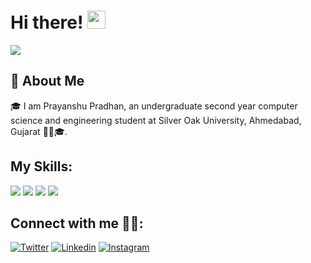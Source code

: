 # Hi there! <img src="https://media.giphy.com/media/hvRJCLFzcasrR4ia7z/giphy.gif" width="29px">

![](https://gpvc.arturio.dev/PrayanshuPradhan)

## 🚀 About Me
🎓 I am Prayanshu Pradhan, an undergraduate second year computer science and engineering student at Silver Oak University, Ahmedabad, Gujarat 👨‍🎓🎓.

## My Skills:
![](https://img.shields.io/badge/C-informational?style=flat-square&logo=C&logoColor=white&color=A8B9CC)
![](https://img.shields.io/badge/Java-informational?style=flat-square&logo=Java&logoColor=white&color=007396)
![](https://img.shields.io/badge/Python-informational?style=flat-square&logo=Python&logoColor=white&color=3776AB)
![](https://img.shields.io/badge/MySQL-informational?style=flat-square&logo=mysql&logoColor=white&color=4479A1)

## Connect with me 🙋‍♂️:
<p>
    <a href="https://twitter.com/PrayaShuPRdhaN1"><img alt="Twitter" title="Twitter" src="https://img.shields.io/badge/-Twitter-1DA1F2?style=for-the-badge&logo=twitter&logoColor=white"/></a>
    <a href="https://www.linkedin.com/in/prayanshu-pradhan-9551aa252/"><img alt="Linkedin" title="LinkedIn" src="https://img.shields.io/badge/-Linkedin-0A66C2?style=for-the-badge&logo=linkedin&logoColor=white"/></a>
    <a href="https://www.instagram.com/prayanshup/"><img alt="Instagram" title="Instagram" src="https://img.shields.io/badge/-Instagram-E4405F?style=for-the-badge&logo=instagram&logoColor=white"/></a>
    
</p>







<!--
**PrayanshuPradhan/PrayanshuPradhan** is a ✨ _special_ ✨ repository because its `README.md` (this file) appears on your GitHub profile.

Here are some ideas to get you started:

- 🔭 I’m currently working on ...
- 🌱 I’m currently learning ...
- 👯 I’m looking to collaborate on ...
- 🤔 I’m looking for help with ...
- 💬 Ask me about ...
- 📫 How to reach me: ...
- 😄 Pronouns: ...
- ⚡ Fun fact: ...
-->

